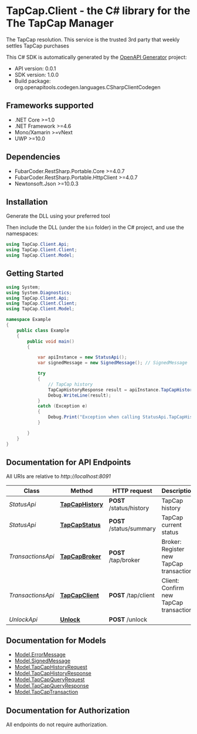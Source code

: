 # TapCap.Client - the C# library for the The TapCap Manager

The TapCap resolution.  This service is the trusted 3rd party that weekly settles TapCap purchases

This C# SDK is automatically generated by the [OpenAPI Generator](https://openapi-generator.tech) project:

- API version: 0.0.1
- SDK version: 1.0.0
- Build package: org.openapitools.codegen.languages.CSharpClientCodegen

<a name="frameworks-supported"></a>
## Frameworks supported
- .NET Core >=1.0
- .NET Framework >=4.6
- Mono/Xamarin >=vNext
- UWP >=10.0

<a name="dependencies"></a>
## Dependencies
- FubarCoder.RestSharp.Portable.Core >=4.0.7
- FubarCoder.RestSharp.Portable.HttpClient >=4.0.7
- Newtonsoft.Json >=10.0.3

<a name="installation"></a>
## Installation
Generate the DLL using your preferred tool

Then include the DLL (under the `bin` folder) in the C# project, and use the namespaces:
```csharp
using TapCap.Client.Api;
using TapCap.Client.Client;
using TapCap.Client.Model;
```
<a name="getting-started"></a>
## Getting Started

```csharp
using System;
using System.Diagnostics;
using TapCap.Client.Api;
using TapCap.Client.Client;
using TapCap.Client.Model;

namespace Example
{
    public class Example
    {
        public void main()
        {

            var apiInstance = new StatusApi();
            var signedMessage = new SignedMessage(); // SignedMessage | Purchase Request info

            try
            {
                // TapCap history
                TapCapHistoryResponse result = apiInstance.TapCapHistory(signedMessage);
                Debug.WriteLine(result);
            }
            catch (Exception e)
            {
                Debug.Print("Exception when calling StatusApi.TapCapHistory: " + e.Message );
            }

        }
    }
}
```

<a name="documentation-for-api-endpoints"></a>
## Documentation for API Endpoints

All URIs are relative to *http://localhost:8091*

Class | Method | HTTP request | Description
------------ | ------------- | ------------- | -------------
*StatusApi* | [**TapCapHistory**](docs/StatusApi.md#tapcaphistory) | **POST** /status/history | TapCap history
*StatusApi* | [**TapCapStatus**](docs/StatusApi.md#tapcapstatus) | **POST** /status/summary | TapCap current status
*TransactionsApi* | [**TapCapBroker**](docs/TransactionsApi.md#tapcapbroker) | **POST** /tap/broker | Broker: Register new TapCap transaction
*TransactionsApi* | [**TapCapClient**](docs/TransactionsApi.md#tapcapclient) | **POST** /tap/client | Client: Confirm new TapCap transaction
*UnlockApi* | [**Unlock**](docs/UnlockApi.md#unlock) | **POST** /unlock | 


<a name="documentation-for-models"></a>
## Documentation for Models

 - [Model.ErrorMessage](docs/ErrorMessage.md)
 - [Model.SignedMessage](docs/SignedMessage.md)
 - [Model.TapCapHistoryRequest](docs/TapCapHistoryRequest.md)
 - [Model.TapCapHistoryResponse](docs/TapCapHistoryResponse.md)
 - [Model.TapCapQueryRequest](docs/TapCapQueryRequest.md)
 - [Model.TapCapQueryResponse](docs/TapCapQueryResponse.md)
 - [Model.TapCapTransaction](docs/TapCapTransaction.md)


<a name="documentation-for-authorization"></a>
## Documentation for Authorization

All endpoints do not require authorization.

